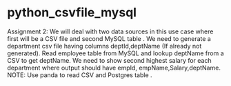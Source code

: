 # python_csvfile_mysql

Assignment 2:
We will deal with two data sources in this use case where first will be a CSV file and second  MySQL table .
We need to generate a department csv file having columns deptId,deptName (If already not generated). Read employee table from MySQL and lookup deptName from a CSV to get deptName.
We need to show second highest salary for each department where output should have empId, empName,Salary,deptName. NOTE: Use panda to read CSV and Postgres table .
